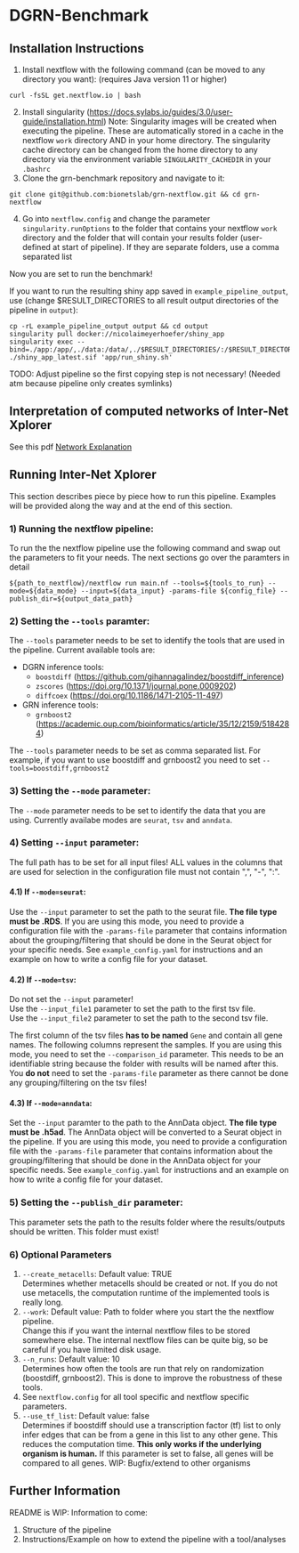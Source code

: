 # DGRN-Benchmark
## Installation Instructions
1) Install nextflow with the following command (can be moved to any directory you want): (requires Java version 11 or higher)   
```
curl -fsSL get.nextflow.io | bash
```
2) Install singularity (https://docs.sylabs.io/guides/3.0/user-guide/installation.html)
Note: Singularity images will be created when executing the pipeline. These are automatically stored in a cache in the nextflow `work` directory AND in your home directory. The singularity cache directory can be changed from the home directory to any directory via the environment variable `SINGULARITY_CACHEDIR` in your `.bashrc`
3) Clone the grn-benchmark repository and navigate to it:
```
git clone git@github.com:bionetslab/grn-nextflow.git && cd grn-nextflow
```
4) Go into `nextflow.config` and change the parameter `singularity.runOptions` to the folder that contains your nextflow `work` directory and the folder that will contain your results folder (user-defined at start of pipeline). If they are separate folders, use a comma separated list  

Now you are set to run the benchmark! 

If you want to run the resulting shiny app saved in `example_pipeline_output`, use (change $RESULT_DIRECTORIES to all result output directories of the pipeline in `output`):
```
cp -rL example_pipeline_output output && cd output
singularity pull docker://nicolaimeyerhoefer/shiny_app
singularity exec --bind=./app:/app/,./data:/data/,./$RESULT_DIRECTORIES/:/$RESULT_DIRECTORIES/ ./shiny_app_latest.sif 'app/run_shiny.sh'
```
TODO: Adjust pipeline so the first copying step is not necessary! (Needed atm because pipeline only creates symlinks)

## Interpretation of computed networks of Inter-Net Xplorer
See this pdf [Network Explanation](https://github.com/bionetslab/grn-nextflow/blob/dgrn_nf/man/network_explanation.pdf)

## Running Inter-Net Xplorer
This section describes piece by piece how to run this pipeline. Examples will be provided along the way and at the end of this section.
### 1) Running the nextflow pipeline:
To run the the nextflow pipeline use the following command and swap out the parameters to fit your needs. The next sections go over the paramters in detail 
```
${path_to_nextflow}/nextflow run main.nf --tools=${tools_to_run} --mode=${data_mode} --input=${data_input} -params-file ${config_file} --publish_dir=${output_data_path}
```

### 2) Setting the `--tools` paramter:
The `--tools` parameter needs to be set to identify the tools that are used in the pipeline. Current available tools are:
* DGRN inference tools:
  * `boostdiff` (https://github.com/gihannagalindez/boostdiff_inference)
  * `zscores` (https://doi.org/10.1371/journal.pone.0009202)
  * `diffcoex` (https://doi.org/10.1186/1471-2105-11-497)
* GRN inference tools:
  * `grnboost2` (https://academic.oup.com/bioinformatics/article/35/12/2159/5184284)

The `--tools` parameter needs to be set as comma separated list. For example, if you want to use boostdiff and grnboost2 you need to set `--tools=boostdiff,grnboost2`   

### 3) Setting the `--mode` parameter:
The `--mode` parameter needs to be set to identify the data that you are using. Currently availabe modes are `seurat`, `tsv` and `anndata`. 

### 4) Setting `--input` parameter:
The full path has to be set for all input files! ALL values in the columns that are used for selection in the configuration file must not contain ",", "-", ":".  

#### 4.1) If `--mode=seurat`:
Use the `--input` parameter to set the path to the seurat file. **The file type must be .RDS**. If you are using this mode, you need to provide a configuration file with the `-params-file` parameter that contains information about the grouping/filtering that should be done in the Seurat object for your specific needs. See `example_config.yaml` for instructions and an example on how to write a config file for your dataset.

#### 4.2) If `--mode=tsv`:
Do not set the `--input` parameter! <br />
Use the `--input_file1` parameter to set the path to the first tsv file. <br />
Use the `--input_file2` parameter to set the path to the second tsv file. <br />
<!-- If you are only using GRN inference tools, specifying one input is enough. <br /> -->
The first column of the tsv files **has to be named** `Gene` and contain all gene names. The following columns represent the samples. If you are using this mode, you need to set the `--comparison_id` parameter. This needs to be an identifiable string because the folder with results will be named after this. You **do not** need to set the `-params-file` parameter as there cannot be done any grouping/filtering on the tsv files!  

#### 4.3) If `--mode=anndata`:
Set the `--input` paramter to the path to the AnnData object. **The file type must be .h5ad**. The AnnData object will be converted to a Seurat object in the pipeline. If you are using this mode, you need to provide a configuration file with the `-params-file` parameter that contains information about the grouping/filtering that should be done in the AnnData object for your specific needs. See `example_config.yaml` for instructions and an example on how to write a config file for your dataset.

### 5) Setting the `--publish_dir` parameter:
This parameter sets the path to the results folder where the results/outputs should be written. This folder must exist!

### 6) Optional Parameters
1) `--create_metacells`: Default value: TRUE <br />
   Determines whether metacells should be created or not. If you do not use metacells, the computation runtime of the implemented tools is really long.
2) `--work`: Default value: Path to folder where you start the the nextflow pipeline. <br />
   Change this if you want the internal nextflow files to be stored somewhere else. The internal nextflow files can be quite big, so be careful if you have limited disk usage.
3) `--n_runs`: Default value: 10 <br />
   Determines how often the tools are run that rely on randomization (boostdiff, grnboost2). This is done to improve the robustness of these tools.
4) See `nextflow.config` for all tool specific and nextflow specific parameters.
5) `--use_tf_list`: Default value: false  
  Determines if boostdiff should use a transcription factor (tf) list to only infer edges that can be from a gene in this list to any other gene. This reduces the computation time. **This only works if the underlying organism is human.**
  If this parameter is set to false, all genes will be compared to all genes. WIP: Bugfix/extend to other organisms 
## Further Information
README is WIP: Information to come:
1) Structure of the pipeline
2) Instructions/Example on how to extend the pipeline with a tool/analyses

<!-- ## Structure of the pipeline:
The pipeline is split into 3 steps:
1) Data loading
2) Running tools
3) Analysis
Every step has concretely defined inputs and outputs.
### 1) Data loading:
Inputs:
  * tools: The tools used inside the pipeline defined via the `--tools` parameter
  
Output:
  * data: Nextflow channel with the structure [comparison_id, [file_1.tsv, file_2.tsv]]
Function:
  This step loads the data and performs some basic checks
### 2) Running Tools
Inputs:
  * data: The key and the input files loaded in the first step of the pipeline as a nextflow channel
  * tools: The tools used inside the pipeline defined via the `--tools`parameter

Outputs:
  * networks: Nextflow channel, where all networks are grouped based on the keys
### 3) Analysis
  Inputs:
    * networks: Nextflow channel, where all networks are grouped based on the keys (computed by step 2) -->

<!-- ## How to extend the pipeline
Suppose you want to extend the pipeline with a new workflow/module for any of the steps of the pipeline. This section goes over the steps needed to accomplish this. For any information on nextflow functions, we refer to the official nextflow documentation: TODO: ADD_URL
### 1) Adding a data loading workflow/module
  1) **This step is only needed if you want to integrate a new data format into the pipeline.** <br /> Go to `subworkflows/load.data.nf` -> There you will find the workflow that calls the specific data loading module based on the mode given in the `--mode` parameter. -> Add a new case for your new data mode. Write a config parser if needed for your case. Use the `-params-file` as input parameter for the config file. An exemplary config parser can be seen for `params.mode=="seurat"`. Finally, call the `CREATE_METACELLS(mode, input)` workflow. Please try to use the parameters `--input` or `--input_file1`, `--input_file2` as input parameters. Every run of the pipeline has to have a unique ID that is used as identifier and name for the run. If you are using a config file, this config file has to have such an id (named key in the pipeline). If you do not have a config file, you can use the `--comparison_id` parameter for this.
  2) Go to `subworkflows/data_loading/create_metacells.nf`. This workflow creates a nextflow channel for the key and the inputs and calls the correct process for the data_lading based on the selected `--mode`. <br /> 
     2.1 **Only needed if you are adding a new mode!**: Add another case for your newly created mode. Goto step 2.3. <br />
     2.2 Use the `--data_loading` parameter that is used to select the data loading process to add a new case for your new data loading process inside the correct mode case. Where and how to add a new process will be described in section 3. <br />
     2.3 Create a nextflow channel for the inputs (given as parameter to this workflow) and the config file if you are using one. As examples, look at already implemented cases.
     2.4 Choose a name for your new process. This name has to be in upper case and it should follow the structure `SELECT_DATA_${--mode}_${--data-loading}` The process needs to be included at the top using: 
     ```
     include { YOUR_PROCESS_NAME } from '../../modules/data_loading/' 
     ```
     The process gets the input and config, if you are using one, channel as inputs. 
  3) Go to `modules/data_loading/main.nf`. This script contains the processes for the data loading. Add your new process with the correct process name defined in step 2.4.   -->

<!-- # Settings of the pipeline
Standard settings of this pipeline:
- Data:
  - Cluster 1, 2
  - Armstrong vs Docile, Spleen, day 28
  - Armstrong vs Docile, Liver, day 10
- No. total runs of boostdiff: 10
- Settings for individual boostdiff runs:
  - no. estimators: 50
  - no. features: 1500
  - no. subsamples: 30
  - no. processes: 8
- Settings for filtering the aggregated results:
  - Top n nodes: 20 (most differntially expressed target genes between the two conditions)
  - Top n edges: 100 (highest ranking interactions between remaining genes)

# Pipeline workflow
1) Read in data
2) Run boostdiff for a no. total runs
3) Aggregate results by creating the union of all runs and average over the scores
4) Filter aggregated results based on the settings
5) Check regulatory interaction of every edge based on small linear model that is fitted on every edge 
6) Create output .html file

# Interpreting the results
Outputs:
  - This pipeline puts out a .txt file containing the data of the inferred differntial GRN
  - This pipeline puts out a .html file containing the graph representation of the inferred differential GRN (image shows part of such a differential GRN):
    - Nodes: represent the genes (annotated with the gene name)
    - Edges: 
      - 2 colours representing condition 1,2 (pink and green, see legend)
      - 4 possible edges:
        - pink fully drawn arrow  (up regulatory interaction that is stronger in condition 1)
        - pink dashed arrow       (down regulatory interaction that is stronger in condition 1)
        - green fully drawn arrow (up regulatory interaction that is stronger in condition 2)
        - green dashed arrow      (down regulatory interaction that is stronger in condition 2)

![diff_grn](diff_grn_example.png)

 -->
